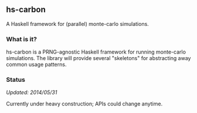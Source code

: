 ## hs-carbon

A Haskell framework for (parallel) monte-carlo simulations.

### What is it?

hs-carbon is a PRNG-agnostic Haskell framework for running monte-carlo simulations.
The library will provide several "skeletons" for abstracting away common usage patterns.

### Status

_Updated: 2014/05/31_

Currently under heavy construction; APIs could change anytime.